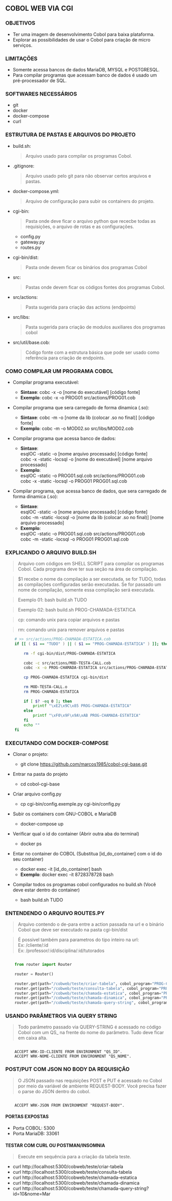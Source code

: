 ## COBOL WEB VIA CGI

### OBJETIVOS
* Ter uma imagem de desenvolvimento Cobol para baixa plataforma.
* Explorar as possibilidades de usar o Cobol para criação de micro serviços.

### LIMITAÇÕES

* Somente acessa bancos de dados MariaDB, MYSQL e POSTGRESQL.
* Para compilar programas que acessam banco de dados é usado um pré-processador de SQL.

### SOFTWARES NECESSÁRIOS
* git
* docker 
* docker-compose
* curl

### ESTRUTURA DE PASTAS E ARQUIVOS DO PROJETO

* build.sh:
	> Arquivo usado para compilar os programas Cobol.

* .gitignore:
	> Arquivo usado pelo git para não observar certos arquivos e pastas.	
	
* docker-compose.yml:
	> Arquivo de configuração para subir os containers do projeto.
		
* cgi-bin:
	> Pasta onde deve ficar o arquivo python que rececbe todas as 
	requisições, o arquivo de rotas e as configurações.

	- config.py
	- gateway.py 
	- routes.py
	
* cgi-bin/dist:
	> Pasta onde devem ficar os binários dos programas Cobol

* src:
	> Pastas onde devem ficar os códigos fontes dos programas Cobol.

* src/actions:
   > Pasta sugerida para criação das actions (endpoints)
 
* src/libs:
   > Pasta sugerida para criação de modulos auxiliares dos programas cobol

* src/util/base.cob:
	> Código fonte com a estrutura básica que pode ser usado como referência para
	criação de endpoints.



### COMO COMPILAR UM PROGRAMA COBOL
* Compilar programa executável:
	* **Sintaxe**: cobc -x -o [nome do executável] [código fonte]
	* **Exemplo**: cobc -x -o PROG01 src/actions/PROG01.cob

* Compilar programa que sera carregado de forma dinamica (.so):
	* **Sintaxe**: cobc -m -o [nome da lib (colocar .so no final)] [código fonte]
	* **Exemplo**: cobc -m -o MOD02.so src/libs/MOD02.cob
				
* Compilar programa que acessa banco de dados:
	* **Sintaxe**: <br>
		esqlOC  -static -o [nome arquivo processado] [código fonte]  <br>
		cobc -x -static -locsql -o [nome do executável]  [nome arquivo processado]  <br>
	* **Exemplo**: <br>
				esqlOC  -static -o PROG01.sql.cob src/actions/PROG01.cob <br>
				cobc -x -static -locsql -o PROG01 PROG01.sql.cob

* Compilar programa, que acessa banco de dados, que sera carregado de forma dinamica (.so):
	* **Sintaxe**: <br>
		esqlOC  -static -o [nome arquivo processado] [código fonte]  <br>
		cobc -m -static -locsql -o [nome da lib (colocar .so no final)]  [nome arquivo processado]  <br>
	* **Exemplo**: <br>
				esqlOC  -static -o PROG01.sql.cob src/actions/PROG01.cob <br>
				cobc -m -static -locsql -o PROG01 PROG01.sql.cob


### EXPLICANDO O ARQUIVO BUILD.SH

> Arquivo com códigos em SHELL SCRIPT para compilar os programas
Cobol. Cada programa deve ter sua seção na área de compilação.

> $1 recebe o nome da compilação a ser executada, se for TUDO, todas as compilações configuradas serão executadas. Se for passado um nome de compilação, somente essa compilação será executada.

> Exemplo 01: bash build.sh TUDO 

> Exemplo 02: bash build.sh PROG-CHAMADA-ESTATICA

> cp: comando unix para copiar arquivos e pastas

> rm: comando unix para remover arquivos e pastas
```sh
	# >> src/actions/PROG-CHAMADA-ESTATICA.cob
	if [[ ( $1 == "TUDO" ) || ( $1 == "PROG-CHAMADA-ESTATICA" ) ]]; then
	
	    rm -f cgi-bin/dist/PROG-CHAMADA-ESTATICA
	
	    cobc -c src/actions/MOD-TESTA-CALL.cob
	    cobc -x -o PROG-CHAMADA-ESTATICA src/actions/PROG-CHAMADA-ESTATICA.cob MOD-TESTA-CALL.o
	    
	    cp PROG-CHAMADA-ESTATICA cgi-bin/dist
	    
	    rm MOD-TESTA-CALL.o
	    rm PROG-CHAMADA-ESTATICA
	
	    if [ $? -eq 0 ]; then 
	        printf "\xE2\x9C\x85 PROG-CHAMADA-ESTATICA"
	    else 
	        printf "\xF0\x9F\x9A\xAB PROG-CHAMADA-ESTATICA"
	    fi
	    echo ""
	fi

```
	
### EXECUTANDO COM DOCKER-COMPOSE

* Clonar o projeto:
	* git clone https://github.com/marcos1985/cobol-cgi-base.git

* Entrar na pasta do projeto
	* cd cobol-cgi-base

* Criar arquivo config.py
	* cp cgi-bin/config.exemple.py cgi-bin/config.py

* Subir os containers com GNU-COBOL e MariaDB
	* docker-compose up

* Verificar qual o id do container (Abrir outra aba do terminal)
	* docker ps

* Entar no container do COBOL (Substitua [id_do_container] com o id do seu container)
	* docker exec -it [id_do_container] bash
	* **Exemplo**: docker exec -it 8728378728 bash

* Compilar todos os programas cobol configurados no build.sh (Você deve estar dentro do container)
	* bash build.sh TUDO
	
### ENTENDENDO O ARQUIVO ROUTES.PY

> Arquivo contendo o de-para entre a action passada na url e o binário Cobol que deve ser executado na pasta cgi-bin/dist

> É possivel também para parametros do tipo inteiro na url:<br>
Ex: /cliente/:id<br>
Ex: /professor/:id/disciplina/:id/tutorados<br>


``` python

	from router import Router
	 
	router = Router()
	
	router.get(path="/cobweb/teste/criar-tabela", cobol_program="PROG-CRIAR-TABELA")
	router.get(path="/cobweb/teste/consulta-tabela", cobol_program="PROG-CONSULTA-SQL")
	router.get(path="/cobweb/teste/chamada-estatica", cobol_program="PROG-CHAMADA-ESTATICA")
	router.get(path="/cobweb/teste/chamada-dinamica", cobol_program="PROG-CHAMADA-DINAMICA")
	router.get(path="/cobweb/teste/chamada-query-string", cobol_program="PROG-QUERY-STRING")

```

### USANDO PARÂMETROS VIA QUERY STRING

> Todo parâmetro passado via QUERY-STRING é acessado no código Cobol com um QS_ na frente do nome do parâmetro. Tudo deve ficar em caixa alta.

```cobol

	ACCEPT WRK-ID-CLIENTE FROM ENVIRONMENT "QS_ID".
	ACCEPT WRK-NOME-CLIENTE FROM ENVIRONMENT "QS_NOME".

```


### POST/PUT COM JSON NO BODY DA REQUISIÇÃO

> O JSON passado nas requisições POST e PUT é acessado no Cobol por meio da variável de ambiente REQUEST-BODY. Você precisa fazer o parse do JSON dentro do cobol.  


```cobol

	ACCEPT WRK-JSON FROM ENVIRONMENT "REQUEST-BODY".

```

#### PORTAS EXPOSTAS

* Porta COBOL:     5300
* Porta MariaDB:   33061

#### TESTAR COM CURL OU POSTMAN/INSOMNIA
> Execute em sequência para a criação da tabela teste.

* curl http://localhost:5300/cobweb/teste/criar-tabela
* curl http://localhost:5300/cobweb/teste/consulta-tabela
* curl http://localhost:5300/cobweb/teste/chamada-estatica
* curl http://localhost:5300/cobweb/teste/chamada-dinamica
* curl http://localhost:5300/cobweb/teste/chamada-query-string?id=10&nome=Mar
